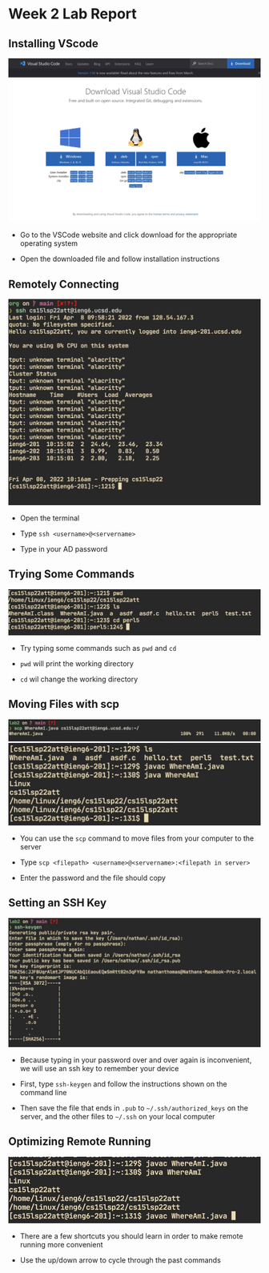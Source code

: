 # Week 2 Lab Report

## Installing VScode

![](Week-2-Lab-Report_resources/fnwbisltztxkappbjfplrgqvpxjqimkf.jpg)

- Go to the VSCode website and click download for the appropriate operating system

- Open the downloaded file and follow installation instructions

## Remotely Connecting

![](Week-2-Lab-Report_resources/sfhycsjvofvfaydggfucjwingbstybdg.jpg)

- Open the terminal

- Type `ssh <username>@<servername>`

- Type in your AD password

## Trying Some Commands

![](Week-2-Lab-Report_resources/nvtdnqjsjruhyfhnvzekkzuacfhljcxi.jpg)

- Try typing some commands such as `pwd` and `cd`

- `pwd` will print the working directory

- `cd` wil change the working directory

## Moving Files with scp

![](Week-2-Lab-Report_resources/dznoacovtfiuarxsjmtosmishpjkavhg.jpg)
![](Week-2-Lab-Report_resources/yjvkgrogyugjefpuxdxzivdhodewuzrn.jpg)

- You can use the `scp` command to move files from your computer to the
server

- Type `scp <filepath> <username>@<servername>:<filepath in server>`

- Enter the password and the file should copy

## Setting an SSH Key

![](Week-2-Lab-Report_resources/nuputrbsuxxtoxijjjxbuzmnhnjbelym.jpg)

- Because typing in your password over and over again is inconvenient, we
will use an ssh key to remember your device

- First, type `ssh-keygen` and follow the instructions shown on the
command line

- Then save the file that ends in `.pub` to `~/.ssh/authorized_keys` on
the server, and the other files to `~/.ssh` on your local computer

## Optimizing Remote Running

![](Week-2-Lab-Report_resources/xxwszmxdktrcabjrkebvifnxfvfzgaml.jpg)

- There are a few shortcuts you should learn in order to make remote
running more convenient

- Use the up/down arrow to cycle through the past commands

